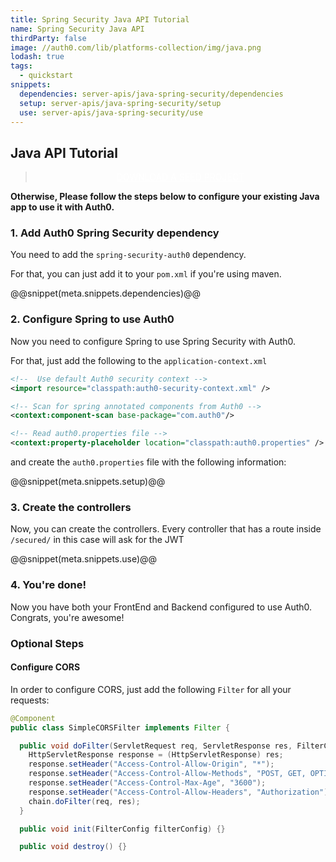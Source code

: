 ```yaml
---
title: Spring Security Java API Tutorial
name: Spring Security Java API
thirdParty: false
image: //auth0.com/lib/platforms-collection/img/java.png
lodash: true
tags:
  - quickstart
snippets:
  dependencies: server-apis/java-spring-security/dependencies
  setup: server-apis/java-spring-security/setup
  use: server-apis/java-spring-security/use
---
```


## Java API Tutorial

<div class="package" style="text-align: center;">
  <blockquote>
    <a href="/spring-security-auth0/master/create-package?path=examples/api-example&filePath=examples/api-example/src/main/resources/auth0.properties&type=replace@@account.clientParam@@" class="btn btn-lg btn-success btn-package" style="text-transform: uppercase; color: white">
      <span style="display: block">Download a Seed project</span>
    </a>
  </blockquote>
</div>

**Otherwise, Please follow the steps below to configure your existing Java app to use it with Auth0.**

### 1. Add Auth0 Spring Security dependency

You need to add the `spring-security-auth0` dependency.

For that, you can just add it to your `pom.xml` if you're using maven.

@@snippet(meta.snippets.dependencies)@@

### 2. Configure Spring to use Auth0

Now you need to configure Spring to use Spring Security with Auth0.

For that, just add the following to the `application-context.xml`

```xml
<!--  Use default Auth0 security context -->
<import resource="classpath:auth0-security-context.xml" />

<!-- Scan for spring annotated components from Auth0 -->
<context:component-scan base-package="com.auth0"/>

<!-- Read auth0.properties file -->
<context:property-placeholder location="classpath:auth0.properties" />
```

and create the `auth0.properties` file with the following information:

@@snippet(meta.snippets.setup)@@

### 3. Create the controllers

Now, you can create the controllers. Every controller that has a route inside `/secured/` in this case will ask for the JWT

@@snippet(meta.snippets.use)@@

### 4. You're done!

Now you have both your FrontEnd and Backend configured to use Auth0. Congrats, you're awesome!

### Optional Steps
#### Configure CORS

In order to configure CORS, just add the following `Filter` for all your requests:

```java
@Component
public class SimpleCORSFilter implements Filter {

  public void doFilter(ServletRequest req, ServletResponse res, FilterChain chain) throws IOException, ServletException {
    HttpServletResponse response = (HttpServletResponse) res;
    response.setHeader("Access-Control-Allow-Origin", "*");
    response.setHeader("Access-Control-Allow-Methods", "POST, GET, OPTIONS, DELETE");
    response.setHeader("Access-Control-Max-Age", "3600");
    response.setHeader("Access-Control-Allow-Headers", "Authorization");
    chain.doFilter(req, res);
  }

  public void init(FilterConfig filterConfig) {}

  public void destroy() {}
```
